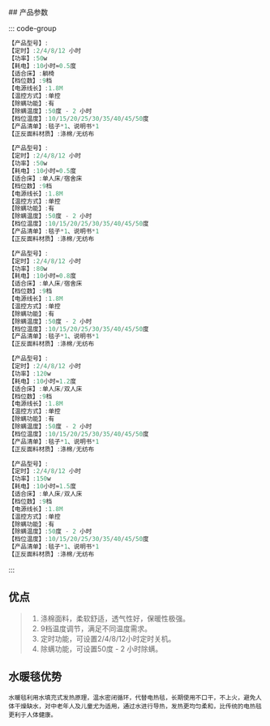 <!-- # 薄绒款基本参数

## 产品图片 -->

<!-- <img src="./img/薄绒款.png" /> -->
<ArticleMetadata />
## 产品参数

::: code-group

```c# [150*70]
【产品型号】:
【定时】:2/4/8/12 小时
【功率】:50w
【耗电】:10小时≈0.5度
【适合床】:躺椅
【档位数】:9档
【电源线长】:1.8M
【温控方式】:单控
【除螨功能】:有
【除螨温度】:50度 - 2 小时
【档位温度】:10/15/20/25/30/35/40/45/50度
【产品清单】:毯子*1、说明书*1
【正反面料材质】:涤棉/无纺布
```

```c# [180*80]
【产品型号】:
【定时】:2/4/8/12 小时
【功率】:50w
【耗电】:10小时≈0.5度
【适合床】:单人床/宿舍床
【档位数】:9档
【电源线长】:1.8M
【温控方式】:单控
【除螨功能】:有
【除螨温度】:50度 - 2 小时
【档位温度】:10/15/20/25/30/35/40/45/50度
【产品清单】:毯子*1、说明书*1
【正反面料材质】:涤棉/无纺布
```

```c# [180*120]
【产品型号】:
【定时】:2/4/8/12 小时
【功率】:80w
【耗电】:10小时≈0.8度
【适合床】:单人床/宿舍床
【档位数】:9档
【电源线长】:1.8M
【温控方式】:单控
【除螨功能】:有
【除螨温度】:50度 - 2 小时
【档位温度】:10/15/20/25/30/35/40/45/50度
【产品清单】:毯子*1、说明书*1
【正反面料材质】:涤棉/无纺布
```

```c# [180*150]
【产品型号】:
【定时】:2/4/8/12 小时
【功率】:120w
【耗电】:10小时≈1.2度
【适合床】:单人床/双人床
【档位数】:9档
【电源线长】:1.8M
【温控方式】:单控
【除螨功能】:有
【除螨温度】:50度 - 2 小时
【档位温度】:10/15/20/25/30/35/40/45/50度
【产品清单】:毯子*1、说明书*1
【正反面料材质】:涤棉/无纺布
```

```c# [200*180]
【产品型号】:
【定时】:2/4/8/12 小时
【功率】:150w
【耗电】:10小时≈1.5度
【适合床】:单人床/双人床
【档位数】:9档
【电源线长】:1.8M
【温控方式】:单控
【除螨功能】:有
【除螨温度】:50度 - 2 小时
【档位温度】:10/15/20/25/30/35/40/45/50度
【产品清单】:毯子*1、说明书*1
【正反面料材质】:涤棉/无纺布
```

:::

## 优点
>1. 涤棉面料，柔软舒适，透气性好，保暖性极强。<br>
>2. 9档温度调节，满足不同温度需求。<br>
>3. 定时功能，可设置2/4/8/12小时定时关机。<br>
>4. 除螨功能，可设置50度 - 2 小时除螨。<br>

## 水暖毯优势

`水暖毯利用水填充式发热原理，温水密闭循环，代替电热毯，长期使用不口干，不上火，避免人体干燥缺水，对中老年人及儿童尤为适用，通过水进行导热，发热更均匀柔和，比传统的电热毯更利于人体健康。 `
